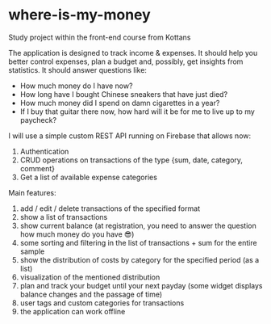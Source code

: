 # where-is-my-money

Study project within the front-end course from Kottans

The application is designed to track income & expenses. It should help you better control expenses, plan a budget and, possibly, get insights from statistics. It should answer questions like:

- How much money do I have now?
- How long have I bought Chinese sneakers that have just died?
- How much money did I spend on damn cigarettes in a year?
- If I buy that guitar there now, how hard will it be for me to live up to my paycheck?

I will use a simple custom REST API running on Firebase that allows now:

1. Authentication
2. CRUD operations on transactions of the type {sum, date, category, comment}
3. Get a list of available expense categories

Main features:

1. add / edit / delete transactions of the specified format
2. show a list of transactions
3. show current balance (at registration, you need to answer the question how much money do you have 😎)
4. some sorting and filtering in the list of transactions + sum for the entire sample
5. show the distribution of costs by category for the specified period (as a list)
6. visualization of the mentioned distribution
7. plan and track your budget until your next payday (some widget displays balance changes and the passage of time)
8. user tags and custom categories for transactions
9. the application can work offline
